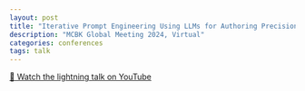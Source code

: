 ```yaml
---
layout: post
title: "Iterative Prompt Engineering Using LLMs for Authoring Precision Feedback Messages"
description: "MCBK Global Meeting 2024, Virtual"
categories: conferences
tags: talk
---
```


[🎥 Watch the lightning talk on YouTube](https://www.youtube.com/watch?v=K8MQpkWtYhY&list=PLd_MILgMtimbKvOV_5qx36rBHd8Ex-n0Q&index=7)
